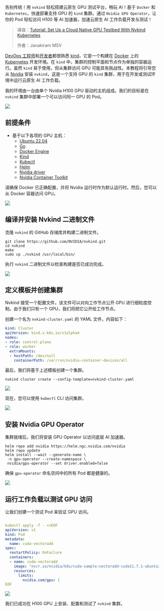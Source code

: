 <!--
title: 使用Nvkind Kubernetes设置云原生GPU测试平台
cover: https://cdn.thenewstack.io/media/2025/03/172a3446-kind.png
summary: 告别传统！用 nvkind 轻松搭建云原生 GPU 测试平台，畅玩 AI！基于 Docker 和 Kubernetes，快速部署支持 GPU 的 kind 集群。通过 Nvidia GPU Operator，让你的 Pod 轻松访问 H100 等 AI 加速器，加速云原生 AI 工作负载开发与测试！
-->

告别传统！用 `nvkind` 轻松搭建云原生 GPU 测试平台，畅玩 AI！基于 `Docker` 和 `Kubernetes`，快速部署支持 GPU 的 `kind` 集群。通过 `Nvidia GPU Operator`，让你的 Pod 轻松访问 H100 等 AI 加速器，加速云原生 AI 工作负载开发与测试！

> 译自：[Tutorial: Set Up a Cloud Native GPU Testbed With Nvkind Kubernetes](https://thenewstack.io/tutorial-set-up-a-cloud-native-gpu-testbed-with-nvkind-kubernetes/)
> 
> 作者：Janakiram MSV

[DevOps 工程师](https://thenewstack.io/DevOps/)和[开发者](https://thenewstack.io/developer-tools/)都很熟悉 [kind](https://kind.sigs.k8s.io)，它是一个构建在 [Docker](https://www.docker.com/?utm_content=inline+mention) 上的 [Kubernetes](https://thenewstack.io/kubernetes/) 开发环境。在 `kind` 中，集群的控制平面和节点作为单独的容器运行。虽然 `kind` 易于使用，但从集群访问 GPU 可能具有挑战性。本教程将引导您从 [Nvidia](https://thenewstack.io/nvidia-unveils-next-gen-rubin-and-feynman-architectures-pushing-ai-power-limits/) 安装 `nvkind`，这是一个支持 GPU 的 `kind` 集群，用于在开发或测试环境中运行云原生 AI 工作负载。

我的环境由一台由单个 Nvidia H100 GPU 驱动的主机组成。我们的目标是在 `nvkind` 集群中部署一个可以访问同一 GPU 的 Pod。

![](https://cdn.thenewstack.io/media/2025/03/6ab974e3-nvkind-0-1024x686.png)

## 前提条件

- 基于以下各项的 GPU 主机：
  - [Ubuntu 22.04](https://thenewstack.io/how-to-safely-upgrade-ubuntu-22-04-to-ubuntu-24-04/)
  - [Go](https://go.dev/doc/install)
  - [Docker Engine](https://docs.docker.com/engine/install/ubuntu/)
  - [Kind](https://kind.sigs.k8s.io/docs/user/quick-start/#installation)
  - [Kubectl](https://kubernetes.io/docs/tasks/tools/)
  - [Helm](https://helm.sh/docs/intro/install/)
  - [Nvidia driver](https://www.nvidia.com/download/index.aspx)
  - [Nvidia Container Toolkit](https://docs.nvidia.com/datacenter/cloud-native/container-toolkit/latest/install-guide.html)

请确保 Docker 已正确配置，并将 Nvidia 运行时作为默认运行时。然后，您可以从 Docker 容器访问 GPU。

![](https://cdn.thenewstack.io/media/2025/03/63e0688c-nvkind-1-1024x307.png)

## 编译并安装 Nvkind 二进制文件

克隆 `nvkind` 的 GitHub 存储库并构建二进制文件。

```
git clone https://github.com/NVIDIA/nvkind.git
cd nvkind
make
sudo cp ./nvkind /usr/local/bin/
```

执行 `nvkind` 二进制文件以检查构建是否已成功完成。

![](https://cdn.thenewstack.io/media/2025/03/bfd20f78-nvkind-2-1024x847.png)

## 定义模板并创建集群

Nvkind 接受一个配置文件，该文件可以对向工作节点公开 GPU 进行细粒度控制。由于我们只有一个 GPU，我们将把它公开给工作节点。

创建一个名为 `nvkind-cluster.yaml` 的 YAML 文件，内容如下：

```yaml
kind: Cluster
apiVersion: kind.x-k8s.io/v1alpha4
nodes:
- role: control-plane
- role: worker
  extraMounts:
  - hostPath: /dev/null
    containerPath: /var/run/nvidia-container-devices/all
```

最后，我们将基于上述模板创建一个集群。

```
nvkind cluster create --config-template=nvkind-cluster.yaml
```

![](https://cdn.thenewstack.io/media/2025/03/7954dccc-nvkind-3-1024x792.png)

现在，您可以使用 `kubectl` CLI 访问集群。

![](https://cdn.thenewstack.io/media/2025/03/b348873e-nvkind-4-1024x252.png)

## 安装 Nvidia GPU Operator

集群就绪后，我们将安装 GPU Operator 以访问底层 AI 加速器。

```
helm repo add nvidia https://helm.ngc.nvidia.com/nvidia
helm repo update
helm install --wait --generate-name \
 -n gpu-operator --create-namespace \
 nvidia/gpu-operator --set driver.enabled=false
```

确保 `gpu-operator` 命名空间中的所有 Pod 都是健康的。

![](https://cdn.thenewstack.io/media/2025/03/22e0f8f3-nvkind-5-1024x416.png)

## 运行工作负载以测试 GPU 访问

让我们创建一个测试 Pod 来验证 GPU 访问。

```yaml

kubectl apply -f - <<EOF
apiVersion: v1
kind: Pod
metadata:
  name: cuda-vectoradd
spec:
  restartPolicy: OnFailure
  containers:
  - name: cuda-vectoradd
    image: "nvcr.io/nvidia/k8s/cuda-sample:vectoradd-cuda11.7.1-ubuntu20.04"
    resources:
      limits:
        nvidia.com/gpu: 1
EOF
```

![](https://cdn.thenewstack.io/media/2025/03/4a006a11-nvkind-6-1024x291.png)

我们已成功在 H100 GPU 上安装、配置和测试了 `nvkind` 集群。
